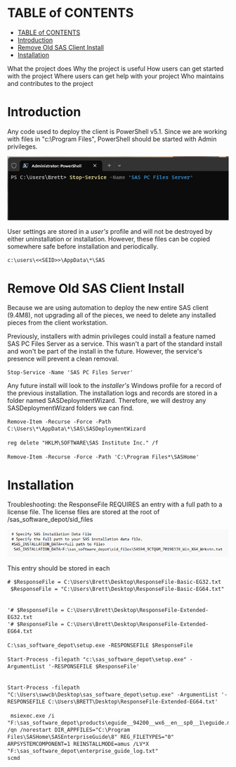 
# TABLE of CONTENTS
- [TABLE of CONTENTS](#table-of-contents)
- [Introduction](#introduction)
- [Remove Old SAS Client Install](#remove-old-sas-client-install)
- [Installation](#installation)

What the project does
Why the project is useful
How users can get started with the project
Where users can get help with your project
Who maintains and contributes to the project

# Introduction

Any code used to deploy the client is PowerShell v5.1.  Since we are working with files in "c:\Program Files", PowerShell should be started with Admin privileges. 

![PowerShell Illustration ](images/PowerShell.png?raw=true)

User settings are stored in a *user's* profile and will not be destroyed by either uninstallation or installation. However, these files can be copied somewhere safe before installation and periodically. 

```
c:\users\<<SEID>>\AppData\*\SAS
```

# Remove Old SAS Client Install

Because we are using automation to deploy the new entire SAS client (9.4M8), not upgrading all of the pieces, we need to delete any installed pieces from the client workstation.

Previously, installers with admin privileges could install a feature named SAS PC Files Server as a service.  This wasn't a part of the standard install and won't be part of the install in the future.  However, the service's presence will prevent a clean removal.

```
Stop-Service -Name 'SAS PC Files Server'  
```

Any future install will look to the *installer's* Windows profile for a record of the previous installation. The installation logs and records are stored in a folder named SASDeploymentWizard. Therefore, we will destroy any SASDeploymentWizard folders we can find.

```
Remove-Item -Recurse -Force -Path C:\Users\*\AppData\*\SAS\SASDeploymentWizard

reg delete "HKLM\SOFTWARE\SAS Institute Inc." /f 

Remove-Item -Recurse -Force -Path 'C:\Program Files*\SASHome'
```
# Installation

Troubleshooting: the ResponseFile REQUIRES an entry with a full path to a license file.  The license files are stored at the root of /sas_software_depot/sid_files


![Example of a SAS Installation File](images/SASInstallationFile.png)

This entry should be stored in each 

```
# $ResponseFile = C:\Users\Brett\Desktop\ResponseFile-Basic-EG32.txt
 $ResponseFile = "C:\Users\Brett\Desktop\ResponseFile-Basic-EG64.txt" 


'# $ResponseFile = C:\Users\Brett\Desktop\ResponseFile-Extended-EG32.txt
'# $ResponseFile = C:\Users\Brett\Desktop\ResponseFile-Extended-EG64.txt

C:\sas_software_depot\setup.exe -RESPONSEFILE $ResponseFile

Start-Process -filepath "c:\sas_software_depot\setup.exe" -ArgumentList '-RESPONSEFILE $ResponseFile'


Start-Process -filepath "C:\Users\swwcb\Desktop\sas_software_depot\setup.exe" -ArgumentList '-RESPONSEFILE C:\Users\BRETT\Desktop\ResponseFile-Extended-EG64.txt'

 msiexec.exe /i "F:\sas_software_depot\products\eguide__94200__wx6__en__sp0__1\eguide.msi" /qn /norestart DIR_APPFILES="C:\Program Files\SASHome\SASEnterpriseGuide\8" REG_FILETYPES="0" ARPSYSTEMCOMPONENT=1 REINSTALLMODE=amus /LV*X "F:\sas_software_depot\enterprise_guide_log.txt"
scmd

```
